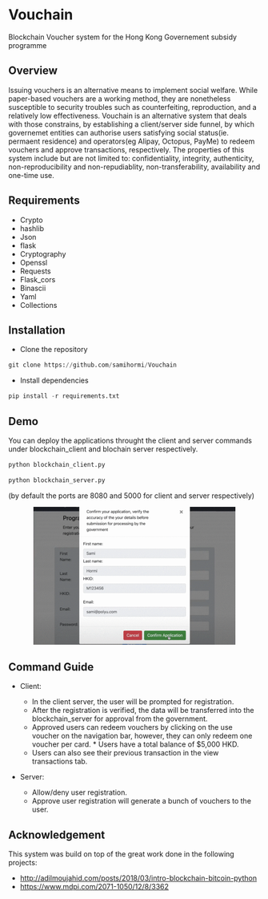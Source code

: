 # Vouchain
Blockchain Voucher system for the Hong Kong Governement subsidy programme

## Overview
Issuing vouchers is an alternative means to implement social welfare. While paper-based vouchers are a working method, they are nonetheless susceptible to security troubles such as counterfeiting, reproduction, and a relatively low effectiveness.
Vouchain is an alternative system that deals with those constrains, by establishing a client/server side funnel, by which governemet entities can authorise users satisfying social status(ie. permaent residence) and operators(eg Alipay, Octopus, PayMe) to redeem vouchers and approve transactions, respectively.
The properties of this system include but are not limited to: confidentiality, integrity, authenticity, non-reproducibility and non-repudiablity, non-transferability, availability and one-time use.

## Requirements
- Crypto
- hashlib
- Json
- flask 
- Cryptography
- Openssl
- Requests 
- Flask_cors
- Binascii
- Yaml
- Collections

## Installation  

 - Clone the repository
```python
git clone https://github.com/samihormi/Vouchain
```
- Install dependencies
```python
pip install -r requirements.txt
```

## Demo 
 
You can deploy the applications throught the client and server commands under blockchain_client and blochain server respectively.

```python
python blockchain_client.py 
```
```python
python blockchain_server.py 
```
(by default the ports are 8080 and 5000 for client and server respectively)

<div style="display:block;margin:auto;height:80%;width:80%">
  <img src="assets/blockchain-simulation.gif">
</div>

## Command Guide
* Client: 
  * In the client server, the user will be prompted for registration. 
  * After the registration is verified, the data will be transferred into the blockchain_server for approval from the government. 
  * Approved users can redeem vouchers by clicking on the use voucher on the navigation bar, however, they can only redeem one voucher per card.   * Users have a total balance of $5,000 HKD. 
  * Users can also see their previous transaction in the view transactions tab. 

* Server:
  * Allow/deny user registration.
  * Approve user registration will generate a bunch of vouchers to the user.

## Acknowledgement
This system was build on top of the great work done in the following projects:
 * http://adilmoujahid.com/posts/2018/03/intro-blockchain-bitcoin-python
 * https://www.mdpi.com/2071-1050/12/8/3362
